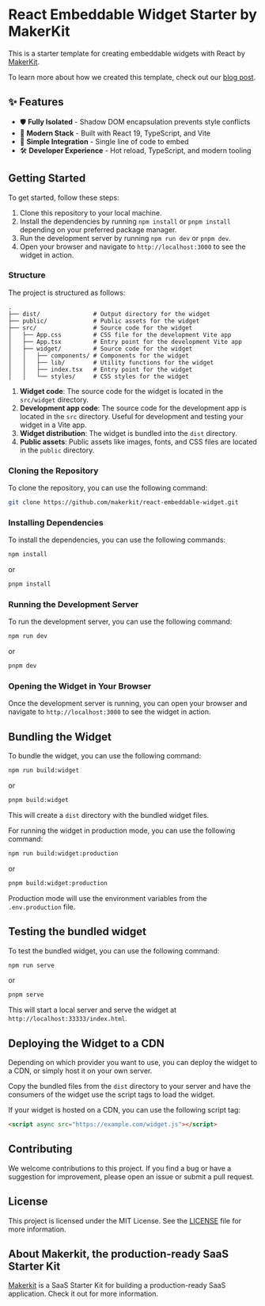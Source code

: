 # React Embeddable Widget Starter by MakerKit

This is a starter template for creating embeddable widgets with React by [MakerKit](https://makerkit.dev).

To learn more about how we created this template, check out our [blog post](https://makerkit.dev/blog/tutorials/embeddable-widgets-react).

## ✨ Features

- 🛡️ **Fully Isolated** - Shadow DOM encapsulation prevents style conflicts
- 🚀 **Modern Stack** - Built with React 19, TypeScript, and Vite
- 🔌 **Simple Integration** - Single line of code to embed
- 🛠️ **Developer Experience** - Hot reload, TypeScript, and modern tooling

## Getting Started

To get started, follow these steps:

1. Clone this repository to your local machine.
2. Install the dependencies by running `npm install` or `pnpm install` depending on your preferred package manager.
3. Run the development server by running `npm run dev` or `pnpm dev`.
4. Open your browser and navigate to `http://localhost:3000` to see the widget in action.

### Structure

The project is structured as follows:

```
.
├── dist/               # Output directory for the widget
├── public/             # Public assets for the widget
├── src/                # Source code for the widget
│   ├── App.css         # CSS file for the development Vite app
│   ├── App.tsx         # Entry point for the development Vite app
│   ├── widget/         # Source code for the widget
│   │   ├── components/ # Components for the widget
│   │   ├── lib/        # Utility functions for the widget
│   │   ├── index.tsx   # Entry point for the widget
│   │   └── styles/     # CSS styles for the widget
```

1. **Widget code**: The source code for the widget is located in the `src/widget` directory.
2. **Development app code**: The source code for the development app is located in the `src` directory. Useful for development and testing your widget in a Vite app.
3. **Widget distribution**: The widget is bundled into the `dist` directory.
4. **Public assets**: Public assets like images, fonts, and CSS files are located in the `public` directory.

### Cloning the Repository

To clone the repository, you can use the following command:

```bash
git clone https://github.com/makerkit/react-embeddable-widget.git
```

### Installing Dependencies

To install the dependencies, you can use the following commands:

```bash
npm install
```

or

```bash
pnpm install
```

### Running the Development Server

To run the development server, you can use the following command:

```bash
npm run dev
```

or

```bash
pnpm dev
```

### Opening the Widget in Your Browser

Once the development server is running, you can open your browser and navigate to `http://localhost:3000` to see the widget in action.

## Bundling the Widget

To bundle the widget, you can use the following command:

```bash
npm run build:widget
```

or

```bash
pnpm build:widget
```

This will create a `dist` directory with the bundled widget files.

For running the widget in production mode, you can use the following command:

```bash
npm run build:widget:production
```

or

```bash
pnpm build:widget:production
```

Production mode will use the environment variables from the `.env.production` file.

## Testing the bundled widget

To test the bundled widget, you can use the following command:

```bash
npm run serve
```

or

```bash
pnpm serve
```

This will start a local server and serve the widget at `http://localhost:33333/index.html`.

## Deploying the Widget to a CDN

Depending on which provider you want to use, you can deploy the widget to a CDN, or simply host it on your own server.

Copy the bundled files from the `dist` directory to your server and have the consumers of the widget use the script tags to load the widget.

If your widget is hosted on a CDN, you can use the following script tag:

```html
<script async src="https://example.com/widget.js"></script>
```

## Contributing

We welcome contributions to this project. If you find a bug or have a suggestion for improvement, please open an issue or submit a pull request.

## License

This project is licensed under the MIT License. See the [LICENSE](LICENSE) file for more information.

## About Makerkit, the production-ready SaaS Starter Kit

[Makerkit](https://makerkit.dev) is a SaaS Starter Kit for building a production-ready SaaS application. Check it out for more information.
